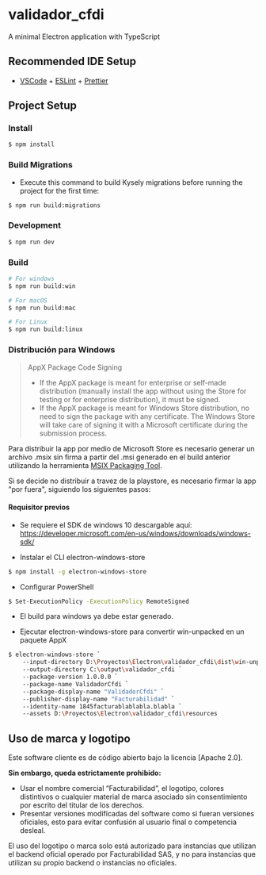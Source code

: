 # validador_cfdi

A minimal Electron application with TypeScript

## Recommended IDE Setup

- [VSCode](https://code.visualstudio.com/) + [ESLint](https://marketplace.visualstudio.com/items?itemName=dbaeumer.vscode-eslint) + [Prettier](https://marketplace.visualstudio.com/items?itemName=esbenp.prettier-vscode)

## Project Setup

### Install

```bash
$ npm install
```

### Build Migrations
- Execute this command to build Kysely migrations before running the project for the first time:

```bash
$ npm run build:migrations
```

### Development

```bash
$ npm run dev
```

### Build

```bash
# For windows
$ npm run build:win

# For macOS
$ npm run build:mac

# For Linux
$ npm run build:linux
```

### Distribución para Windows
>AppX Package Code Signing
>- If the AppX package is meant for enterprise or self-made distribution (manually install the app without using the Store for testing or for enterprise distribution), it must be signed.
>- If the AppX package is meant for Windows Store distribution, no need to sign the package with any certificate. The Windows Store will take care of signing it with a Microsoft certificate during the submission process.

Para distribuir la app por medio de Microsoft Store es necesario generar un archivo .msix sin firma a partir del .msi generado en el build anterior utilizando la herramienta [MSIX Packaging Tool](https://learn.microsoft.com/en-us/windows/msix/packaging-tool/tool-overview).

Si se decide no distribuir a travez de la playstore, es necesario firmar la app "por fuera", siguiendo los siguientes pasos:

#### Requisitor previos
- Se requiere el SDK de windows 10 descargable aquí: https://developer.microsoft.com/en-us/windows/downloads/windows-sdk/

- Instalar el CLI electron-windows-store 

```bash
$ npm install -g electron-windows-store
```

- Configurar PowerShell

```bash
$ Set-ExecutionPolicy -ExecutionPolicy RemoteSigned
```

- El build para windows ya debe estar generado.

- Ejecutar electron-windows-store para convertir win-unpacked en un paquete AppX

```bash
$ electron-windows-store `
    --input-directory D:\Proyectos\Electron\validador_cfdi\dist\win-unpacked `
    --output-directory C:\output\validador_cfdi `
    --package-version 1.0.0.0 `
    --package-name ValidadorCfdi `
    --package-display-name "ValidadorCfdi" `
    --publisher-display-name "Facturabilidad" `
    --identity-name 1845facturablablabla.blabla `
    --assets D:\Proyectos\Electron\validador_cfdi\resources
```


## Uso de marca y logotipo

Este software cliente es de código abierto bajo la licencia [Apache 2.0].

**Sin embargo, queda estrictamente prohibido:**
- Usar el nombre comercial “Facturabilidad”, el logotipo, colores distintivos o cualquier material de marca asociado sin consentimiento por escrito del titular de los derechos.
- Presentar versiones modificadas del software como si fueran versiones oficiales, esto para evitar confusión al usuario final o competencia desleal.

El uso del logotipo o marca solo está autorizado para instancias que utilizan el backend oficial operado por Facturabilidad SAS, y no para instancias que utilizan su propio backend o instancias no oficiales.
